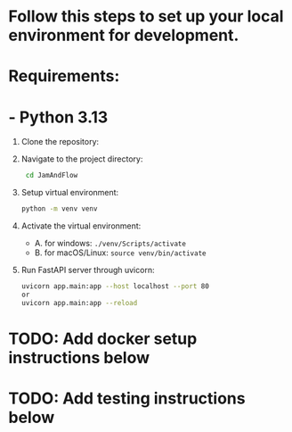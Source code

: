 # Follow this steps to set up your local environment for development.

# Requirements:
# - Python 3.13


1. Clone the repository:


2. Navigate to the project directory:
   ```bash
    cd JamAndFlow
    ```

3. Setup virtual environment:
   ```bash
   python -m venv venv
   ```

4. Activate the virtual environment:
   - A. for windows: `./venv/Scripts/activate`
   - B. for macOS/Linux: `source venv/bin/activate`

5. Run FastAPI server through uvicorn:
   ```bash
   uvicorn app.main:app --host localhost --port 80
   or
   uvicorn app.main:app --reload
   ```


# TODO: Add docker setup instructions below

# TODO: Add testing instructions below
